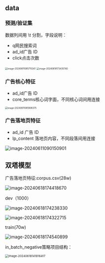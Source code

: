 ## data

### 预测/验证集

数据列间用 \t 分割，字段说明：

- q网民搜索词
- ad_id广告 ID
- click点击次数

<img src="https://qinglan-1324038201.cos.ap-nanjing.myqcloud.com/images/202406182202438.png" alt="image-20240611085715341" style="zoom: 50%;" />

<img src="https://qinglan-1324038201.cos.ap-nanjing.myqcloud.com/images/202406182202440.png" alt="image-20240618173435740" style="zoom:50%;" />

### 广告核心特征

- ad_id广告 ID
- core_terms核心词字面，不同核心词间用<sep>连接

<img src="https://qinglan-1324038201.cos.ap-nanjing.myqcloud.com/images/202406182202441.png" alt="image-20240611085906375" style="zoom:50%;" />

### 广告落地页特征

- ad_id 广告 ID
- lp_content 落地页内容，不同段落间用<block>连接

![image-20240611090150901](https://qinglan-1324038201.cos.ap-nanjing.myqcloud.com/images/202406182202442.png)



## 双塔模型

广告落地页特征:corpus.csv(28w)

![image-20240618174418670](https://qinglan-1324038201.cos.ap-nanjing.myqcloud.com/images/202406182202443.png)

dev（1000）

![image-20240618174238330](https://qinglan-1324038201.cos.ap-nanjing.myqcloud.com/images/202406182202444.png)

![image-20240618174322715](https://qinglan-1324038201.cos.ap-nanjing.myqcloud.com/images/202406182202445.png)

train(70w)

![image-20240618174540899](https://qinglan-1324038201.cos.ap-nanjing.myqcloud.com/images/202406182202446.png)

in_batch_negative策略项目结构：

<img src="https://qinglan-1324038201.cos.ap-nanjing.myqcloud.com/images/202406182202447.png" alt="image-20240618141816417" style="zoom:67%;" />

